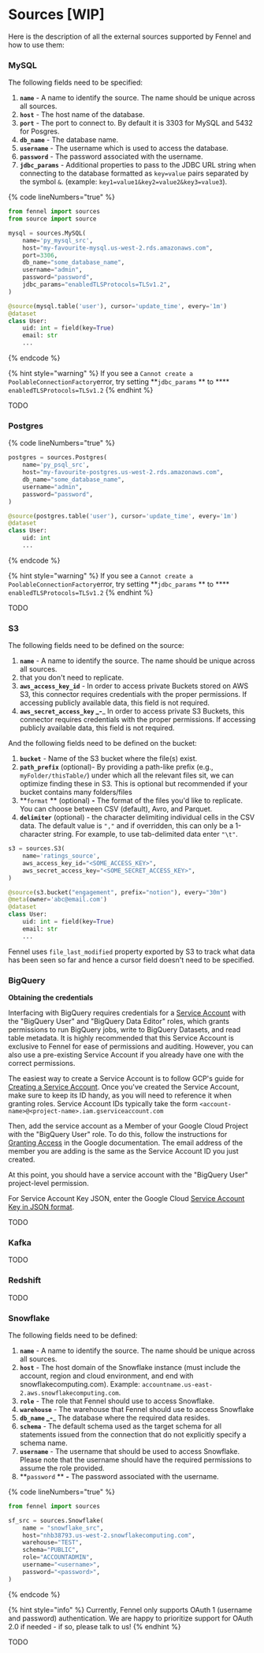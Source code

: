 # Sources \[WIP]

Here is the description of all the external sources supported by Fennel and how to use them:

### **MySQL**

The following fields need to be specified:

1. **`name`** - A name to identify the source. The name should be unique across all sources.
2. **`host`** - The host name of the database.
3. **`port`** - The port to connect to. By default it is 3303 for MySQL and 5432 for Posgres.
4. **`db_name`** - The database name.
5. **`username`** - The username which is used to access the database.
6. **`password`** - The password associated with the username.
7. **`jdbc_params`** - Additional properties to pass to the JDBC URL string when connecting to the database formatted as `key=value` pairs separated by the symbol `&`. (example: `key1=value1&key2=value2&key3=value3`).

{% code lineNumbers="true" %}
```python
from fennel import sources
from source import source

mysql = sources.MySQL(
    name='py_mysql_src',
    host="my-favourite-mysql.us-west-2.rds.amazonaws.com",
    port=3306,
    db_name="some_database_name",
    username="admin",
    password="password",
    jdbc_params="enabledTLSProtocols=TLSv1.2",
)

@source(mysql.table('user'), cursor='update_time', every='1m')
@dataset
class User:
    uid: int = field(key=True)
    email: str
    ...
```
{% endcode %}

{% hint style="warning" %}
If you see a `Cannot create a PoolableConnectionFactory`error, try setting **`jdbc_params` ** to **** `enabledTLSProtocols=TLSv1.2`&#x20;
{% endhint %}

TODO

### Postgres

{% code lineNumbers="true" %}
```python
postgres = sources.Postgres(
    name='py_psql_src',
    host="my-favourite-postgres.us-west-2.rds.amazonaws.com",
    db_name="some_database_name",
    username="admin",
    password="password",
)

@source(postgres.table('user'), cursor='update_time', every='1m')
@dataset
class User:
    uid: int
    ...

```
{% endcode %}

{% hint style="warning" %}
If you see a `Cannot create a PoolableConnectionFactory`error, try setting **`jdbc_params` ** to **** `enabledTLSProtocols=TLSv1.2`&#x20;
{% endhint %}



TODO

### S3

The following fields need to be defined on the source:

1. **`name`** - A name to identify the source. The name should be unique across all sources.
2. that you don't need to replicate.
3. **`aws_access_key_id`** - In order to access private Buckets stored on AWS S3, this connector requires credentials with the proper permissions. If accessing publicly available data, this field is not required.
4. **`aws_secret_access_key` **_**-**_ In order to access private S3 Buckets, this connector requires credentials with the proper permissions. If accessing publicly available data, this field is not required.

And the following fields need to be defined on the bucket:

1. **`bucket`** - Name of the S3 bucket where the file(s) exist.
2. **`path_prefix`** (optional)- By providing a path-like prefix (e.g., `myFolder/thisTable/`) under which all the relevant files sit, we can optimize finding these in S3. This is optional but recommended if your bucket contains many folders/files&#x20;
3. **`format` ** (optional) **-** The format of the files you'd like to replicate. You can choose between CSV (default), Avro, and Parquet.&#x20;
4. **`delimiter`** (optional) - the character delimiting individual cells in the CSV data. The default value is `","` and if overridden, this can only be a 1-character string. For example, to use tab-delimited data enter `"\t"`.

```python
s3 = sources.S3(
    name='ratings_source',
    aws_access_key_id="<SOME_ACCESS_KEY>",
    aws_secret_access_key="<SOME_SECRET_ACCESS_KEY>",
)

@source(s3.bucket("engagement", prefix="notion"), every="30m")
@meta(owner='abc@email.com')
@dataset
class User:
    uid: int = field(key=True)
    email: str
    ...
```

Fennel uses  `file_last_modified` property exported by S3 to track what data has been seen so far and hence a cursor field doesn't need to be specified.



### BigQuery

**Obtaining the credentials**

Interfacing with BigQuery requires credentials for a [Service Account](https://cloud.google.com/iam/docs/service-accounts) with the "BigQuery User" and "BigQuery Data Editor" roles, which grants permissions to run BigQuery jobs, write to BigQuery Datasets, and read table metadata. It is highly recommended that this Service Account is exclusive to Fennel for ease of permissions and auditing. However, you can also use a pre-existing Service Account if you already have one with the correct permissions.

The easiest way to create a Service Account is to follow GCP's guide for [Creating a Service Account](https://cloud.google.com/iam/docs/creating-managing-service-accounts). Once you've created the Service Account, make sure to keep its ID handy, as you will need to reference it when granting roles. Service Account IDs typically take the form `<account-name>@<project-name>.iam.gserviceaccount.com`

Then, add the service account as a Member of your Google Cloud Project with the "BigQuery User" role. To do this, follow the instructions for [Granting Access](https://cloud.google.com/iam/docs/granting-changing-revoking-access#granting-console) in the Google documentation. The email address of the member you are adding is the same as the Service Account ID you just created.

At this point, you should have a service account with the "BigQuery User" project-level permission.

For Service Account Key JSON, enter the Google Cloud [Service Account Key in JSON format](https://cloud.google.com/iam/docs/creating-managing-service-account-keys).

TODO

### Kafka

TODO

### Redshift

TODO

### Snowflake

The following fields need to be defined:

1. **`name`** - A name to identify the source. The name should be unique across all sources.
2. **`host`** - The host domain of the Snowflake instance (must include the account, region and cloud environment, and end with snowflakecomputing.com). Example: `accountname.us-east-2.aws.snowflakecomputing.com`.
3. **`role`** - The role that Fennel should use to access Snowflake.
4. **`warehouse`** - The warehouse that Fennel should use to access Snowflake
5. **`db_name` **_**-**_ The database where the required data resides.
6. **`schema`** - The default schema used as the target schema for all statements issued from the connection that do not explicitly specify a schema name.
7. **`username`**  - The username that should be used to access Snowflake. Please note that the username should have the required permissions to assume the role provided.
8. **`password` ** **-** The password associated with the username.

{% code lineNumbers="true" %}
```python
from fennel import sources

sf_src = sources.Snowflake(
    name = "snowflake_src",
    host="nhb38793.us-west-2.snowflakecomputing.com", 
    warehouse="TEST",
    schema="PUBLIC",
    role="ACCOUNTADMIN",
    username="<username>",
    password="<password>",
)
```
{% endcode %}

{% hint style="info" %}
Currently, Fennel only supports OAuth 1 (username and password) authentication. We are happy to prioritize support for OAuth 2.0 if needed - if so, please talk to us!
{% endhint %}

TODO

